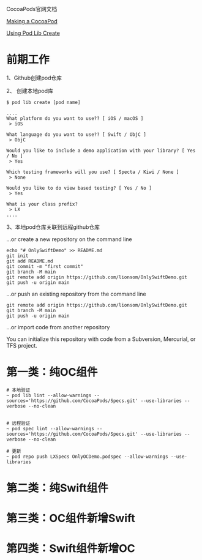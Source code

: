 CocoaPods官网文档

[Making a CocoaPod](https://guides.cocoapods.org/making/making-a-cocoapod.html)

[Using Pod Lib Create](https://guides.cocoapods.org/making/using-pod-lib-create)



# 前期工作

1、Github创建pod仓库



2、 创建本地pod库

```shell
$ pod lib create [pod name]

....
What platform do you want to use?? [ iOS / macOS ]
 > iOS

What language do you want to use?? [ Swift / ObjC ]
 > ObjC

Would you like to include a demo application with your library? [ Yes / No ]
 > Yes

Which testing frameworks will you use? [ Specta / Kiwi / None ]
 > None

Would you like to do view based testing? [ Yes / No ]
 > Yes

What is your class prefix?
 > LX
....
```



3、本地pod仓库关联到远程github仓库

...or create a new repository on the command line

```
echo "# OnlySwiftDemo" >> README.md
git init
git add README.md
git commit -m "first commit"
git branch -M main
git remote add origin https://github.com/lionsom/OnlySwiftDemo.git
git push -u origin main
```

…or push an existing repository from the command line

```
git remote add origin https://github.com/lionsom/OnlySwiftDemo.git
git branch -M main
git push -u origin main
```

…or import code from another repository

You can initialize this repository with code from a Subversion, Mercurial, or TFS project.



# 第一类：纯OC组件



```shell
# 本地验证
~ pod lib lint --allow-warnings --sources='https://github.com/CocoaPods/Specs.git' --use-libraries --verbose --no-clean


# 远程验证
~ pod spec lint --allow-warnings --sources='https://github.com/CocoaPods/Specs.git' --use-libraries --verbose --no-clean

# 更新
~ pod repo push LXSpecs OnlyOCDemo.podspec --allow-warnings --use-libraries
```













# 第二类：纯Swift组件



# 第三类：OC组件新增Swift



# 第四类：Swift组件新增OC

















